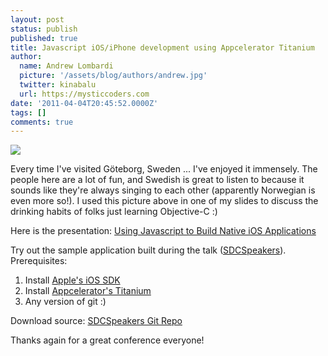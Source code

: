 ```yaml
---
layout: post
status: publish
published: true
title: Javascript iOS/iPhone development using Appcelerator Titanium
author:
  name: Andrew Lombardi
  picture: '/assets/blog/authors/andrew.jpg'
  twitter: kinabalu
  url: https://mysticcoders.com
date: '2011-04-04T20:45:52.0000Z'
tags: []
comments: true
---
```

<img src="https://www.mysticcoders.com/wp-content/uploads/2011/04/avloningsafton_rosta_ja.jpg" border="0" />

Every time I've visited G&ouml;teborg, Sweden ... I've enjoyed it immensely.  The people here are a lot of fun, and Swedish is great to listen to because it sounds like they're always singing to each other (apparently Norwegian is even more so!).  I used this picture above in one of my slides to discuss the drinking habits of folks just learning Objective-C :)

Here is the presentation: <a href="http://s3.amazonaws.com/mysticweb-bucket/presentations/sdc2011/Using+Javascript+to+Build+Native+iOS+Applications.pdf" target="_blank">Using Javascript to Build Native iOS Applications</a>

Try out the sample application built during the talk (<a href="http://github.com/kinabalu/SDCSpeakers">SDCSpeakers</a>).  Prerequisites: 

<ol>
<li>Install <a href="http://developer.apple.com/iphone" target="_blank">Apple's iOS SDK</a></li>
<li>Install <a href="http://www.appcelerator.com/products/download/" target="_blank">Appcelerator's Titanium</a></li>
<li>Any version of git :)</li>
</ol>
Download source: <a href="https://github.com/kinabalu/SDCSpeakers">SDCSpeakers Git Repo</a>

Thanks again for a great conference everyone!

